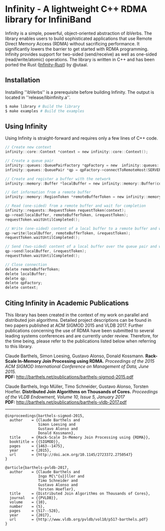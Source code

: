 # Infinity - A lightweight C++ RDMA library for InfiniBand

Infinity is a simple, powerful, object-oriented abstraction of ibVerbs. The library enables users to build sophisticated applications that use Remote Direct Memory Access (RDMA) without sacrificing performance. It significantly lowers the barrier to get started with RDMA programming. Infinity provides support for two-sided (send/receive) as well as one-sided (read/write/atomic) operations. The library is written in C++ and has been ported the Rust ([Infinity-Rust](https://github.com/utaal/infinity-rust/)) by @utaal.

## Installation

Installing ''ibVerbs'' is a prerequisite before building Infinity. The output is located in ''release/libinfinity.a''.

```sh
$ make library # Build the library
$ make examples # Build the examples
```
## Using Infinity

Using Infinity is straight-forward and requires only a few lines of C++ code.

```C
// Create new context
infinity::core::Context *context = new infinity::core::Context();

// Create a queue pair
infinity::queues::QueuePairFactory *qpFactory = new  infinity::queues::QueuePairFactory(context);
infinity::queues::QueuePair *qp = qpFactory->connectToRemoteHost(SERVER_IP, PORT_NUMBER);

// Create and register a buffer with the network
infinity::memory::Buffer *localBuffer = new infinity::memory::Buffer(context, BUFFER_SIZE);

// Get information from a remote buffer
infinity::memory::RegionToken *remoteBufferToken = new infinity::memory::RegionToken(REMOTE_BUFFER_INFO);

// Read (one-sided) from a remote buffer and wait for completion
infinity::requests::RequestToken requestToken(context);
qp->read(localBuffer, remoteBufferToken, &requestToken);
requestToken.waitUntilCompleted();

// Write (one-sided) content of a local buffer to a remote buffer and wait for completion
qp->write(localBuffer, remoteBufferToken, &requestToken);
requestToken.waitUntilCompleted();

// Send (two-sided) content of a local buffer over the queue pair and wait for completion
qp->send(localBuffer, &requestToken);
requestToken.waitUntilCompleted();

// Close connection
delete remoteBufferToken;
delete localBuffer;
delete qp;
delete qpFactory;
delete context;
```

## Citing Infinity in Academic Publications

This library has been created in the context of my work on parallel and distributed join algorithms. Detailed project descriptions can be found in two papers published at ACM SIGMOD 2015 and VLDB 2017. Further publications concerning the use of RDMA have been submitted to several leading systems conferences and are currently under review. Therefore, for the time being, please refer to the publications listed below when referring to this library.

Claude Barthels, Simon Loesing, Gustavo Alonso, Donald Kossmann.
**Rack-Scale In-Memory Join Processing using RDMA.**
*Proceedings of the 2015 ACM SIGMOD International Conference on Management of Data, June 2015.*  
**PDF:** http://barthels.net/publications/barthels-sigmod-2015.pdf


Claude Barthels, Ingo Müller, Timo Schneider, Gustavo Alonso, Torsten Hoefler.
**Distributed Join Algorithms on Thousands of Cores.**
*Proceedings of the VLDB Endowment, Volume 10, Issue 5, January 2017*  
**PDF:** http://barthels.net/publications/barthels-vldb-2017.pdf

---

```
@inproceedings{barthels-sigmod-2015,
  author    = {Claude Barthels and
               Simon Loesing and
               Gustavo Alonso and
               Donald Kossmann},
  title     = {Rack-Scale In-Memory Join Processing using {RDMA}},
  booktitle = {{SIGMOD}},
  pages     = {1463--1475},
  year      = {2015},
  url       = {http://doi.acm.org/10.1145/2723372.2750547}
}
```



```
@article{barthels-pvldb-2017,
  author    = {Claude Barthels and
               Ingo M{\"{u}}ller and
               Timo Schneider and
               Gustavo Alonso and
               Torsten Hoefler},
  title     = {Distributed Join Algorithms on Thousands of Cores},
  journal   = {{PVLDB}},
  volume    = {10},
  number    = {5},
  pages     = {517--528},
  year      = {2017},
  url       = {http://www.vldb.org/pvldb/vol10/p517-barthels.pdf}
}
```

